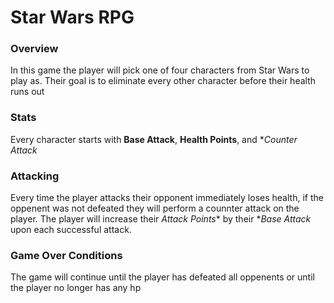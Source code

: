# Star Wars RPG
### Overview
In this game the player will pick one of four characters from Star Wars to play as. Their goal is to eliminate every other character before their health runs out
### Stats
Every character starts with **Base Attack**, **Health Points**, and **Counter Attack*  
### Attacking
Every time the player attacks their opponent immediately loses health, if the oppenent was not defeated they will perform a counnter attack on the player. The player will increase their *Attack Points** by their **Base Attack* upon each successful attack.
### Game Over Conditions
The game will continue until the player has defeated all oppenents or until the player no longer has any hp
